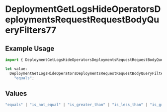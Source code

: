 # DeploymentGetLogsHideOperatorsDeploymentsRequestRequestBodyQueryFilters77

## Example Usage

```typescript
import { DeploymentGetLogsHideOperatorsDeploymentsRequestRequestBodyQueryFilters77 } from "@orq-ai/node/models/operations";

let value:
  DeploymentGetLogsHideOperatorsDeploymentsRequestRequestBodyQueryFilters77 =
    "equals";
```

## Values

```typescript
"equals" | "is_not_equal" | "is_greater_than" | "is_less_than" | "is_greater_than_or_equal_to" | "is_less_than_or_equal_to" | "is_between" | "is_empty" | "is_not_empty"
```